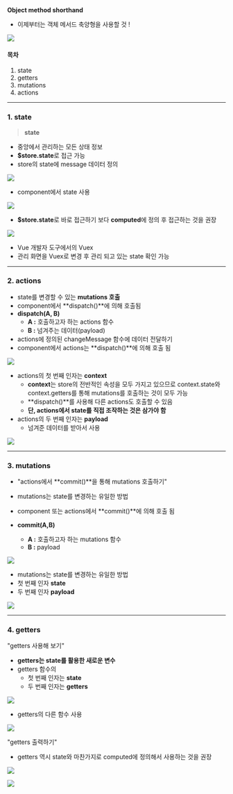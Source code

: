 
**Object method shorthand**

-   이제부터는 객체 메서드 축양형을 사용할 것 !

![](https://k.kakaocdn.net/dn/l52ZU/btrQBMbZodP/TLpaOsKLmEdLkT0V4kgw9K/img.png)

#### **목차**

1.  state
2.  getters
3.  mutations
4.  actions

---

### **1. state**

> **state**

-   중앙에서 관리하는 모든 상태 정보
-   **$store.state**로 접근 가능
-   store의 state에 message 데이터 정의

![](https://k.kakaocdn.net/dn/cUdriP/btrQsENwZAb/KeArBDzYaG7Q8dQOevOBN0/img.png)

-   component에서 state 사용

![](https://k.kakaocdn.net/dn/cuNS08/btrQvPgwDf8/RceGxd0fNNNbDL8GaJlZU1/img.png)

-   **$store.state**로 바로 접근하기 보다 **computed**에 정의 후 접근하는 것을 권장

![](https://k.kakaocdn.net/dn/lB5UM/btrQChJIzMs/n6vED6532OfY1W2uCrxU3k/img.png)

-   Vue 개발자 도구에서의 Vuex
-   관리 화면을 Vuex로 변경 후 관리 되고 있는 state 확인 가능

---

### **2. actions**

-   state를 변경할 수 있는 **mutations 호출**
-   component에서 **dispatch()**에 의해 호출됨
-   **dispatch(A, B)**
    -   **A :** 호출하고자 하는 actions 함수
    -   **B :** 넘겨주는 데이터(payload)
-   actions에 정의된 changeMessage 함수에 데이터 전달하기
-   component에서 actions는 **dispatch()**에 의해 호출 됨

![](https://k.kakaocdn.net/dn/dXYnDI/btrQsC3hSbo/CjI001McyncwlMbPhFHtbK/img.png)

-   actions의 첫 번째 인자는 **context**
    -   **context**는 store의 전반적인 속성을 모두 가지고 있으므로 context.state와 context.getters를 통해 mutations를 호출하는 것이 모두 가능
    -   **dispatch()**를 사용해 다른 actions도 호출할 수 있음
    -   **단, actions에서 state를 직접 조작하는 것은 삼가야 함**
-   actions의 두 번째 인자는 **payload**
    -   넘겨준 데이터를 받아서 사용

![](https://k.kakaocdn.net/dn/bLZXvR/btrQr6wGmib/ROhjlCGXKlUWK8f2XuFjk0/img.png)

---

### **3. mutations**

-   "actions에서 **commit()**을 통해 mutations 호출하기"
-   mutations는 state를 변경하는 유일한 방법
-   component 또는 actions에서 **commit()**에 의해 호출 됨

-   **commit(A,B)**  
    -   **A :** 호출하고자 하는 mutations 함수
    -   **B :** payload

![](https://k.kakaocdn.net/dn/FFDzp/btrQz53Wkel/KSTklyzR4sC3g5GSmill1k/img.png)

-   mutations는 state를 변경하는 유일한 방법
-   첫 번째 인자 **state**
-   두 번째 인자 **payload**

![](https://k.kakaocdn.net/dn/lBotQ/btrQrGd1dLp/OhVAQvm8mkv2l20M5Ded2K/img.png)

---

### **4. getters**

"getters 사용해 보기"

-   **getters는 state를 활용한 새로운 변수**
-   getters 함수의 
    -   첫 번째 인자는 **state**
    -   두 번째 인자는 **getters**

![](https://k.kakaocdn.net/dn/b77UQs/btrQr7h1By2/rfYMnmYoQczhvnAkttyG8K/img.png)

-   getters의 다른 함수 사용

![](https://k.kakaocdn.net/dn/HBWpH/btrQr1IZyaV/wj56thk2rA2mUCUgp926f0/img.png)

"getters 출력하기"

-   getters 역시 state와 마찬가지로 computed에 정의해서 사용하는 것을 권장

![](https://k.kakaocdn.net/dn/blBqrw/btrQrGyiVHh/uJ5iDEksGIHOGHcUVHOKL1/img.png)

![](https://k.kakaocdn.net/dn/r6BdO/btrQz5XbrjN/K22f5tVl9Hf5pjC71ZSgK1/img.png)